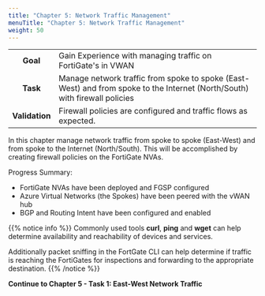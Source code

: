 ```yaml
---
title: "Chapter 5: Network Traffic Management"
menuTitle: "Chapter 5: Network Traffic Management"
weight: 50
---
```

|                            |                                                                                                                                                                   |  
|:--------------------------:|:------------------------------------------------------------------------------------------------------------------------------------------------------------------|
| **Goal**                   | Gain Experience with managing traffic on FortiGate's in VWAN                                                                                                                            |
| **Task**                   | Manage network traffic from spoke to spoke (East-West) and from spoke to the Internet (North/South) with firewall policies
| **Validation** | Firewall policies are configured and traffic flows as expected.   


In this chapter manage network traffic from spoke to spoke (East-West) and from spoke to the Internet (North/South).  This will be accomplished by creating firewall policies on the FortiGate NVAs.

Progress Summary:

- FortiGate NVAs have been deployed and FGSP configured
- Azure Virtual Networks (the Spokes) have been peered with the vWAN hub
- BGP and Routing Intent have been configured and enabled

{{% notice info %}}
Commonly used tools **curl**, **ping** and **wget** can help determine availability and reachability of devices and services.

Additionally packet sniffing in the FortGate CLI can help determine if traffic is reaching the FortiGates for inspections and forwarding to the appropriate destination.
{{% /notice %}}

**Continue to Chapter 5 - Task 1: East-West Network Traffic**
